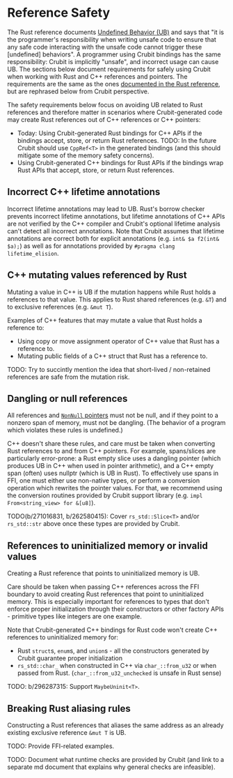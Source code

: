 # Reference Safety

The Rust reference documents
[Undefined Behavior (UB)](https://doc.rust-lang.org/reference/behavior-considered-undefined.html)
and says that "it is the programmer's responsibility when writing unsafe code to
ensure that any safe code interacting with the unsafe code cannot trigger these
[undefined] behaviors". A programmer using Crubit bindings has the same
responsibility: Crubit is implicitly "unsafe", and incorrect usage can cause UB.
The sections below document requirements for safely using Crubit when working
with Rust and C++ references and pointers. The requirements are the same as the
ones
[documented in the Rust reference](https://doc.rust-lang.org/reference/behavior-considered-undefined.html),
but are rephrased below from Crubit perspective.

The safety requirements below focus on avoiding UB related to Rust references
and therefore matter in scenarios where Crubit-generated code may create Rust
references out of C++ references or C++ pointers:

-   Today: Using Crubit-generated Rust bindings for C++ APIs if the bindings
    accept, store, or return Rust references. TODO: In the future Crubit should
    use `CppRef<T>` in the generated bindings (and this should mitigate some of
    the memory safety concerns).
-   Using Crubit-generated C++ bindings for Rust APIs if the
    bindings wrap Rust APIs that accept, store, or return Rust references.

## Incorrect C++ lifetime annotations

Incorrect lifetime annotations may lead to UB. Rust's borrow checker prevents
incorrect lifetime annotations, but lifetime annotations of C++ APIs are not
verified by the C++ compiler and Crubit's optional lifetime analysis can't
detect all incorrect annotations. Note that Crubit assumes that lifetime
annotations are correct both for explicit annotations (e.g. `int& $a f2(int&
$a);`) as well as for annotations provided by `#pragma clang lifetime_elision`.

## C++ mutating values referenced by Rust

Mutating a value in C++ is UB if the mutation happens while Rust holds a
references to that value. This applies to Rust shared references (e.g. `&T`) and
to exclusive references (e.g. `&mut T`).

Examples of C++ features that may mutate a value that Rust holds a reference to:

*   Using copy or move assignment operator of C++ value that Rust has a
    reference to.
*   Mutating public fields of a C++ struct that Rust has a reference to.

TODO: Try to succintly mention the idea that short-lived / non-retained
references are safe from the mutation risk.

## Dangling or null references

All references and
[`NonNull` pointers](https://doc.rust-lang.org/std/ptr/struct.NonNull.html) must
not be null, and if they point to a nonzero span of memory, must not be
dangling. (The behavior of a program which violates these rules is undefined.)

C++ doesn't share these rules, and care must be taken when converting Rust
references to and from C++ pointers. For example, spans/slices are particularly
error-prone: a Rust empty slice uses a dangling pointer (which produces UB in
C++ when used in pointer arithmetic), and a C++ empty span (often) uses nullptr
(which is UB in Rust). To effectively use spans in FFI, one must either use
non-native types, or perform a conversion operation which rewrites the pointer
values. For that, we recommend using the conversion routines provided by Crubit
support library (e.g. `impl From<string_view> for &[u8]`).

TODO(b/271016831, b/262580415): Cover `rs_std::Slice<T>` and/or `rs_std::str`
above once these types are provided by Crubit.

## References to uninitialized memory or invalid values

Creating a Rust reference that points to uninitialized memory is UB.

Care should be taken when passing C++ references across the FFI boundary to
avoid creating Rust references that point to uninitialized memory. This is
especially important for references to types that don't enforce proper
initialization through their constructors or other factory APIs - primitive
types like integers are one example.

Note that Crubit-generated C++ bindings for Rust code won't create C++
references to uninitialized memory for:

*   Rust `struct`s, `enum`s, and `union`s - all the constructors generated by
    Crubit guarantee proper initialization
*   `rs_std::char_` when constructed in C++ via `char_::from_u32` or when passed
    from Rust. (`char_::from_u32_unchecked` is unsafe in Rust sense)

TODO: b/296287315: Support `MaybeUninit<T>`.

## Breaking Rust aliasing rules

Constructing a Rust references that aliases the same address as an already
existing exclusive reference `&mut T` is UB.

TODO: Provide FFI-related examples.

TODO: Document what runtime checks are provided by Crubit (and link to a
separate md document that explains why general checks are infeasible).
